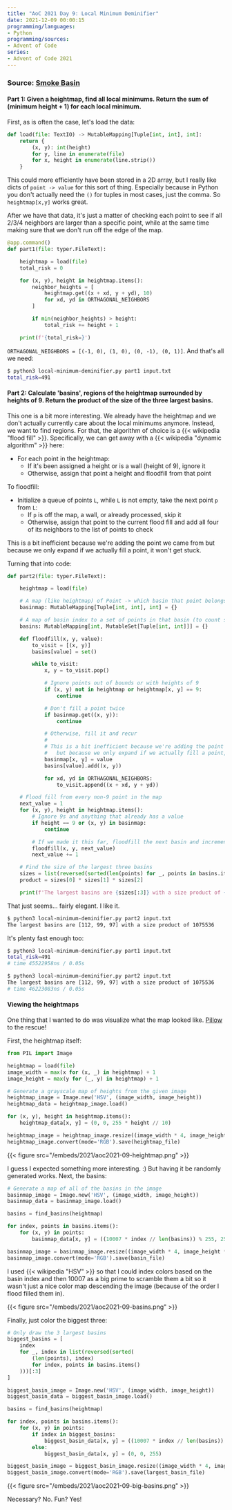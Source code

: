 ```yaml
---
title: "AoC 2021 Day 9: Local Minimum Deminifier"
date: 2021-12-09 00:00:15
programming/languages:
- Python
programming/sources:
- Advent of Code
series:
- Advent of Code 2021
---
```

### Source: [Smoke Basin](https://adventofcode.com/2021/day/9)

#### **Part 1:** Given a heightmap, find all local minimums. Return the sum of (minimum height + 1) for each local minimum. 

First, as is often the case, let's load the data:

```python
def load(file: TextIO) -> MutableMapping[Tuple[int, int], int]:
    return {
        (x, y): int(height)
        for y, line in enumerate(file)
        for x, height in enumerate(line.strip())
    }
```

This could more efficiently have been stored in a 2D array, but I really like dicts of `point -> value` for this sort of thing. Especially because in Python you don't actually need the `()` for tuples in most cases, just the comma. So `heightmap[x,y]` works great. 

After we have that data, it's just a matter of checking each point to see if all 2/3/4 neighbors are larger than a specific point, while at the same time making sure that we don't run off the edge of the map.

```python
@app.command()
def part1(file: typer.FileText):

    heightmap = load(file)
    total_risk = 0

    for (x, y), height in heightmap.items():
        neighbor_heights = [
            heightmap.get((x + xd, y + yd), 10)
            for xd, yd in ORTHAGONAL_NEIGHBORS
        ]

        if min(neighbor_heights) > height:
            total_risk += height + 1

    print(f'{total_risk=}')
```

`ORTHAGONAL_NEIGHBORS = [(-1, 0), (1, 0), (0, -1), (0, 1)]`. And that's all we need:

```bash
$ python3 local-minimum-deminifier.py part1 input.txt
total_risk=491
```

<!--more-->

#### **Part 2:** Calculate 'basins', regions of the heightmap surrounded by heights of 9. Return the product of the size of the three largest basins.

This one is a bit more interesting. We already have the heightmap and we don't actually currently care about the local minimums anymore. Instead, we want to find regions. For that, the algorithm of choice is a {{< wikipedia "flood fill" >}}. Specifically, we can get away with a {{< wikipedia "dynamic algorithm" >}} here:

* For each point in the heightmap:
    * If it's been assigned a height or is a wall (height of 9), ignore it
    * Otherwise, assign that point a height and floodfill from that point

To floodfill:

* Initialize a queue of points `L`, while `L` is not empty, take the next point `p` from `L`:
    * If `p` is off the map, a wall, or already processed, skip it
    * Otherwise, assign that point to the current flood fill and add all four of its neighbors to the list of points to check

This is a bit inefficient because we're adding the point we came from but because we only expand if we actually fill a point, it won't get stuck. 

Turning that into code:

```python
def part2(file: typer.FileText):

    heightmap = load(file)

    # A map (like heightmap) of Point -> which basin that point belongs to
    basinmap: MutableMapping[Tuple[int, int], int] = {}

    # A map of basin index to a set of points in that basin (to count size)
    basins: MutableMapping[int, MutableSet[Tuple[int, int]]] = {}

    def floodfill(x, y, value):
        to_visit = [(x, y)]
        basins[value] = set()

        while to_visit:
            x, y = to_visit.pop()

            # Ignore points out of bounds or with heights of 9
            if (x, y) not in heightmap or heightmap[x, y] == 9:
                continue

            # Don't fill a point twice
            if basinmap.get((x, y)):
                continue

            # Otherwise, fill it and recur
            #
            # This is a bit inefficient because we're adding the point we came from
            #   but because we only expand if we actually fill a point, it won't get stuck
            basinmap[x, y] = value
            basins[value].add((x, y))

            for xd, yd in ORTHAGONAL_NEIGHBORS:
                to_visit.append((x + xd, y + yd))

    # Flood fill from every non-9 point in the map
    next_value = 1
    for (x, y), height in heightmap.items():
        # Ignore 9s and anything that already has a value
        if height == 9 or (x, y) in basinmap:
            continue

        # If we made it this far, floodfill the next basin and increment
        floodfill(x, y, next_value)
        next_value += 1

    # Find the size of the largest three basins
    sizes = list(reversed(sorted(len(points) for _, points in basins.items())))
    product = sizes[0] * sizes[1] * sizes[2]

    print(f'The largest basins are {sizes[:3]} with a size product of {product}')
```

That just seems... fairly elegant. I like it.

```bash
$ python3 local-minimum-deminifier.py part2 input.txt
The largest basins are [112, 99, 97] with a size product of 1075536
```

It's plenty fast enough too:

```bash
$ python3 local-minimum-deminifier.py part1 input.txt
total_risk=491
# time 45522958ns / 0.05s

$ python3 local-minimum-deminifier.py part2 input.txt
The largest basins are [112, 99, 97] with a size product of 1075536
# time 46223083ns / 0.05s
```

#### Viewing the heightmaps

One thing that I wanted to do was visualize what the map looked like. [Pillow](https://pillow.readthedocs.io/en/stable/) to the rescue!

First, the heightmap itself:

```python
from PIL import Image

heightmap = load(file)
image_width = max(x for (x, _) in heightmap) + 1
image_height = max(y for (_, y) in heightmap) + 1

# Generate a grayscale map of heights from the given image
heightmap_image = Image.new('HSV', (image_width, image_height))
heightmap_data = heightmap_image.load()

for (x, y), height in heightmap.items():
    heightmap_data[x, y] = (0, 0, 255 * height // 10)

heightmap_image = heightmap_image.resize((image_width * 4, image_height * 4), Image.NEAREST)
heightmap_image.convert(mode='RGB').save(heightmap_file)
```

{{< figure src="/embeds/2021/aoc2021-09-heightmap.png" >}}

I guess I expected something more interesting. :) But having it be randomly generated works. Next, the basins:

```python
# Generate a map of all of the basins in the image
basinmap_image = Image.new('HSV', (image_width, image_height))
basinmap_data = basinmap_image.load()

basins = find_basins(heightmap)

for index, points in basins.items():
    for (x, y) in points:
        basinmap_data[x, y] = ((10007 * index // len(basins)) % 255, 255, 255)

basinmap_image = basinmap_image.resize((image_width * 4, image_height * 4), Image.NEAREST)
basinmap_image.convert(mode='RGB').save(basin_file)
```

I used {{< wikipedia "HSV" >}} so that I could index colors based on the basin index and then 10007 as a big prime to scramble them a bit so it wasn't just a nice color map descending the image (because of the order I flood filled them in). 

{{< figure src="/embeds/2021/aoc2021-09-basins.png" >}}

Finally, just color the biggest three:

```python
# Only draw the 3 largest basins
biggest_basins = [
    index
    for _, index in list(reversed(sorted(
        (len(points), index)
        for index, points in basins.items()
    )))[:3]
]

biggest_basin_image = Image.new('HSV', (image_width, image_height))
biggest_basin_data = biggest_basin_image.load()

basins = find_basins(heightmap)

for index, points in basins.items():
    for (x, y) in points:
        if index in biggest_basins:
            biggest_basin_data[x, y] = ((10007 * index // len(basins)) % 255, 255, 255)
        else:
            biggest_basin_data[x, y] = (0, 0, 255)

biggest_basin_image = biggest_basin_image.resize((image_width * 4, image_height * 4), Image.NEAREST)
biggest_basin_image.convert(mode='RGB').save(largest_basin_file)
```

{{< figure src="/embeds/2021/aoc2021-09-big-basins.png" >}}

Necessary? No. Fun? Yes!